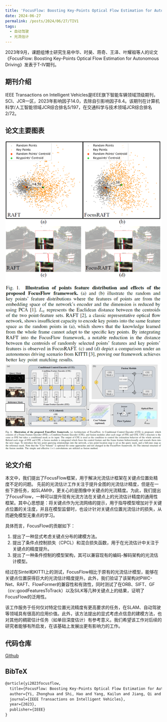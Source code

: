 ```yaml
---
title: 'FocusFlow: Boosting Key-Points Optical Flow Estimation for Autonomous Driving'
date: 2024-06-27
permalink: /posts/2024/06/27/TIV1
tags:
  - 自动驾驶
  - 光流估计
---
```


2023年9月，课题组博士研究生易中华、时昊、蒋奇、王泽、叶耀祖等人的论文《FocusFlow: Boosting Key-Points Optical Flow Estimation for Autonomous Driving》发表于T-IV期刊。

## 期刊介绍

IEEE Transactions on Intelligent Vehicles是IEEE旗下智能车辆领域顶级期刊，SCI、JCR一区，2023年影响因子14.0，去除自引影响因子8.4。该期刊在计算机科学/人工智能领域JCR综合排名5/197，在交通科学与技术领域JCR综合排名2/72。

## 论文主要图表
<div style="text-align:center">
<img src="/images/research/2024-06-27-TIV1/图片1.png" alt="Portfolio"  style="max-width: 100%">
</div>
<div style="text-align:center">
<img src="/images/research/2024-06-27-TIV1/图片2.png" alt="Portfolio"  style="max-width: 100%">
</div>

## 论文介绍

本文中，我们提出了FocusFlow框架，用于解决光流估计框架在关键点位置处精度不足的问题。
先前的光流估计工作关注于提升全图的光流估计精度，但是在一些下游任务，如SLAM中，更关心的是图像中关键点的光流精度。为此，我们提出了FocusFlow，一种可以提升现有光流方法在关键点上的光流估计精度的通用性框架。其中心思想是：将关键点作为光流网络的提示，用于指导模型增加对于关键点位置的关注度，并且在模型监督时，也设计针对关键点位置光流估计的损失，从而避免模型无重点的学习。

具体而言，FocusFlow的贡献如下：
<ol>
<li>
提出了一种显式考虑关键点分布的建模方法。
</li>
<li>
提出了条件点控制损失（CPCL）和混合损失函数，用于在光流估计中关注于关键点的精度提升。
</li>
<li>
提出了一种条件控制的模型架构，其可以兼容现有的编码-解码架构的光流估计模型。
</li>
</ol>
经过在Sintel和KITTI上的测试，FocusFlow相比于原有的光流估计模型，能够在关键点位置获得巨大的光流估计精度提升。此外，我们验证了该架构对PWC-Net、RAFT、FlowFormer的兼容性和有效性，同时测试了在ORB、SIFT、GF（cv::goodFeaturesToTrack）以及SiLK等几种关键点上的结果，证明了FocusFlow的泛用性。

该工作服务于任何仅对特定位置光流精度有更高要求的任务，在SLAM、自动驾驶等领域具有很高的应用价值。此外，该方法提出的显式考虑点信息的建模方法，也对其他的稠密估计任务（如单目深度估计）有参考意义。我们希望该工作对后续的研究者能够有所启发，在该基础上发展出更有影响力的工作。


## 代码仓库
<a href="https://github.com/ZhonghuaYi/FocusFlow_official" target="_blank">Github<br></a>


## BibTeX
```tex
@article{yi2023focusflow,
  title={FocusFlow: Boosting Key-Points Optical Flow Estimation for Autonomous Driving},
  author={Yi, Zhonghua and Shi, Hao and Yang, Kailun and Jiang, Qi and Ye, Yaozu and Wang, Ze and Ni, Huajian and Wang, Kaiwei},
  journal={IEEE Transactions on Intelligent Vehicles},
  year={2023},
  publisher={IEEE}
}
```

